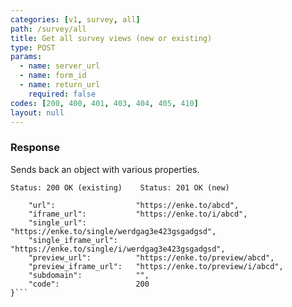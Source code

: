 ```yaml
---
categories: [v1, survey, all]
path: /survey/all
title: Get all survey views (new or existing)
type: POST
params: 
  - name: server_url 
  - name: form_id
  - name: return_url
    required: false
codes: [200, 400, 401, 403, 404, 405, 410]
layout: null
---
```


### Response

Sends back an object with various properties.

```Status: 200 OK (existing)    Status: 201 OK (new)```
```{
    "url":                  "https://enke.to/abcd",
    "iframe_url":           "https://enke.to/i/abcd",
    "single_url":           "https://enke.to/single/werdgag3e423gsgadgsd",
    "single_iframe_url":    "https://enke.to/single/i/werdgag3e423gsgadgsd",
    "preview_url":          "https://enke.to/preview/abcd",
    "preview_iframe_url":   "https://enke.to/preview/i/abcd",
    "subdomain":            "",
    "code":                 200
}```
